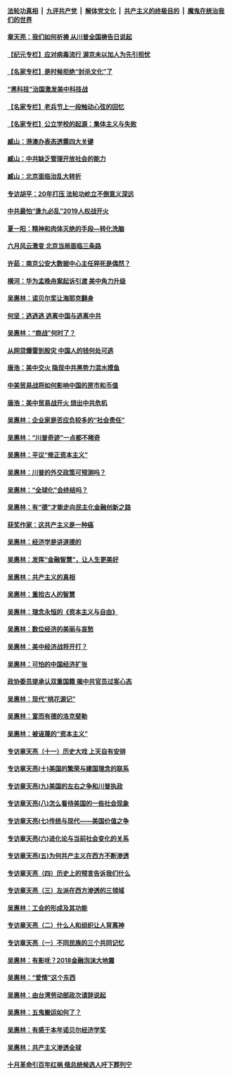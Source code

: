 ####  [法轮功真相](../../../../basic/blob/master/README.md?t=07010631) &nbsp;|&nbsp; [九评共产党](../../../../9ping.md/blob/master/README.md?t=07010631) &nbsp;|&nbsp; [解体党文化](../../../../jtdwh.md/blob/master/README.md?t=07010631)  &nbsp;|&nbsp; [共产主义的终极目的](../../../../gczydzjmd.md/blob/master/README.md?t=07010631) &nbsp;|&nbsp; [魔鬼在统治我们的世界](../../../../mgztzwmdsj.md/blob/master/README.md?t=07010631) 

#### [章天亮：我们如何祈祷 从川普全国祷告日说起](../pages/nsc423/n11944627.md?t=07010631) 

#### [【纪元专栏】应对病毒流行 渥京未以加人为先引担忧](../pages/nsc423/n11875714.md?t=07010631) 

#### [【名家专栏】是时候拒绝“封杀文化”了](../pages/nsc423/n11814093.md?t=07010631) 

#### [“黑科技”治国激发美中科技战](../pages/nsc423/n11638056.md?t=07010631) 

#### [【名家专栏】老兵节上一段触动心弦的回忆](../pages/nsc423/n11646016.md?t=07010631) 

#### [【名家专栏】公立学校的起源：集体主义与失败](../pages/nsc423/n11601833.md?t=07010631) 

#### [臧山：港澳办表态透露四大关键](../pages/nsc423/n11421628.md?t=07010631) 

#### [臧山：中共缺乏管理开放社会的能力](../pages/nsc423/n11407457.md?t=07010631) 

#### [臧山：北京面临治乱大转折](../pages/nsc423/n11406895.md?t=07010631) 

#### [专访胡平：20年打压 法轮功屹立不倒意义深远](../pages/nsc423/n11398800.md?t=07010631) 

#### [中共最怕“逢九必乱”2019人权战开火](../pages/nsc423/n11385248.md?t=07010631) 

#### [夏一阳：精神和肉体灭绝的手段—转化洗脑](../pages/nsc423/n11368250.md?t=07010631) 

#### [六月风云激变 北京当局面临三条路](../pages/nsc423/n11313668.md?t=07010631) 

#### [许茹：南京公安大数据中心主任猝死是偶然？](../pages/nsc423/n11064744.md?t=07010631) 

#### [横河：华为孟晚舟案起诉引渡 美中角力升级](../pages/nsc423/n11027230.md?t=07010631) 

#### [吴惠林：诺贝尔奖让海耶克翻身](../pages/nsc423/n10890049.md?t=07010631) 

#### [何坚：逃逃逃 逃离中国与逃离中共](../pages/nsc423/n10592891.md?t=07010631) 

#### [吴惠林：“商战”何时了？](../pages/nsc423/n10573558.md?t=07010631) 

#### [从网贷爆雷到股灾 中国人的钱何处可逃](../pages/nsc423/n10572800.md?t=07010631) 

#### [唐浩：美中交火 隐现中共黑势力混水摸鱼](../pages/nsc423/n10544040.md?t=07010631) 

#### [中美贸易战将如何影响中国的房市和币值](../pages/nsc423/n10543697.md?t=07010631) 

#### [唐浩：美中贸易战开火 烧出中共危机](../pages/nsc423/n10540126.md?t=07010631) 

#### [吴惠林：企业家是否应负较多的“社会责任”](../pages/nsc423/n10535022.md?t=07010631) 

#### [吴惠林：“川普奇迹”一点都不稀奇](../pages/nsc423/n10512808.md?t=07010631) 

#### [吴惠林：平议“修正资本主义”](../pages/nsc423/n10495724.md?t=07010631) 

#### [吴惠林：川普的外交政策可预测吗？](../pages/nsc423/n10462387.md?t=07010631) 

#### [吴惠林：“全球化”会终结吗？](../pages/nsc423/n10452838.md?t=07010631) 

#### [吴惠林：有“德”才能走向民主化金融创新之路](../pages/nsc423/n10432292.md?t=07010631) 

#### [获奖作家：这共产主义是一种癌](../pages/nsc423/n10431541.md?t=07010631) 

#### [吴惠林：经济学是讲道德的](../pages/nsc423/n10398014.md?t=07010631) 

#### [吴惠林：发挥“金融智慧”，让人生更美好](../pages/nsc423/n10375019.md?t=07010631) 

#### [吴惠林：共产主义的真相](../pages/nsc423/n10351394.md?t=07010631) 

#### [吴惠林：重拾古人的智慧](../pages/nsc423/n10337691.md?t=07010631) 

#### [吴惠林：理念永恒的《资本主义与自由》](../pages/nsc423/n10316274.md?t=07010631) 

#### [吴惠林：数位经济的美丽与哀愁](../pages/nsc423/n10292946.md?t=07010631) 

#### [吴惠林：美中经济战将开打？](../pages/nsc423/n10258825.md?t=07010631) 

#### [吴惠林：可怕的中国经济扩张](../pages/nsc423/n10219147.md?t=07010631) 

#### [政协委员提承认双重国籍 揭中共官员过客心态](../pages/nsc423/n10208809.md?t=07010631) 

#### [吴惠林：现代“桃花源记”](../pages/nsc423/n10185234.md?t=07010631) 

#### [吴惠林：富而有德的洛克斐勒](../pages/nsc423/n10142264.md?t=07010631) 

#### [吴惠林：被诬蔑的“资本主义”](../pages/nsc423/n10124816.md?t=07010631) 

#### [专访章天亮（十一）历史大戏 上天自有安排](../pages/nsc423/n10094905.md?t=07010631) 

#### [专访章天亮(十)美国的繁荣与建国理念的联系](../pages/nsc423/n10094899.md?t=07010631) 

#### [专访章天亮(九)美国的左右之争和川普执政](../pages/nsc423/n10094889.md?t=07010631) 

#### [专访章天亮(八)怎么看待美国的一些社会现象](../pages/nsc423/n10094857.md?t=07010631) 

#### [专访章天亮(七)传统与现代——美国价值之争](../pages/nsc423/n10093140.md?t=07010631) 

#### [专访章天亮(六)进化论与当前社会变化的关系](../pages/nsc423/n10092036.md?t=07010631) 

#### [专访章天亮(五)为何共产主义在西方不断渗透](../pages/nsc423/n10083620.md?t=07010631) 

#### [专访章天亮（四）历史上的预言告诉我们什么](../pages/nsc423/n10083606.md?t=07010631) 

#### [专访章天亮（三）左派在西方渗透的三领域](../pages/nsc423/n10081115.md?t=07010631) 

#### [吴惠林：工会的形成及其功能](../pages/nsc423/n10080633.md?t=07010631) 

#### [专访章天亮（二）什么人和组织让人背离神](../pages/nsc423/n10076637.md?t=07010631) 

#### [专访章天亮（一）不同民族的三个共同记忆](../pages/nsc423/n10074188.md?t=07010631) 

#### [吴惠林：有影呒？2018金融泡沫大地震](../pages/nsc423/n10040534.md?t=07010631) 

#### [吴惠林：“爱情”这个东西](../pages/nsc423/n10019423.md?t=07010631) 

#### [吴惠林：由台湾劳动部政次请辞说起](../pages/nsc423/n9979679.md?t=07010631) 

#### [吴惠林：五鬼搬运如何了？](../pages/nsc423/n9925338.md?t=07010631) 

#### [吴惠林：有感于本年诺贝尔经济学奖](../pages/nsc423/n9871883.md?t=07010631) 

#### [吴惠林：共产主义渗透全球](../pages/nsc423/n9812748.md?t=07010631) 

#### [十月革命引百年红祸 俄总统候选人吁下葬列宁](../pages/nsc423/n9810182.md?t=07010631) 

